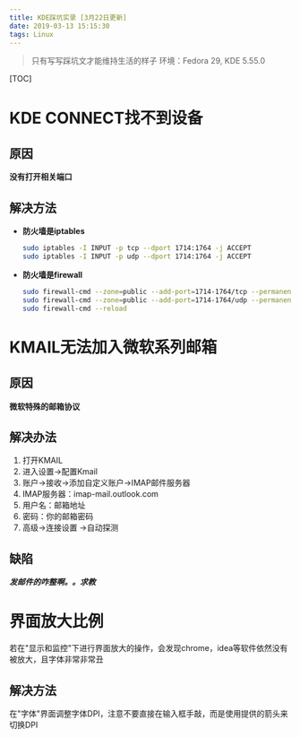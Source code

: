 ```yaml
---
title: KDE踩坑实录 [3月22日更新]
date: 2019-03-13 15:15:30
tags: Linux
---
```


> 只有写写踩坑文才能维持生活的样子
> 环境：Fedora 29,  KDE 5.55.0

[TOC]

<!-- more -->

# KDE CONNECT找不到设备

## 原因

**没有打开相关端口**

## 解决方法

- **防火墙是iptables**

  ```bash
  sudo iptables -I INPUT -p tcp --dport 1714:1764 -j ACCEPT
  sudo iptables -I INPUT -p udp --dport 1714:1764 -j ACCEPT
  ```

- **防火墙是firewall**

  ```bash
  sudo firewall-cmd --zone=public --add-port=1714-1764/tcp --permanent
  sudo firewall-cmd --zone=public --add-port=1714-1764/udp --permanent
  sudo firewall-cmd --reload
  ```

# KMAIL无法加入微软系列邮箱

## 原因

**微软特殊的邮箱协议**

## 解决办法

1. 打开KMAIL
2. 进入设置->配置Kmail
3. 账户->接收->添加自定义账户->IMAP邮件服务器
4. IMAP服务器：imap-mail.outlook.com
5. 用户名：邮箱地址
6. 密码：你的邮箱密码
7. 高级->连接设置 ->自动探测

## 缺陷

***发邮件的咋整啊。。求教***

# 界面放大比例

若在"显示和监控"下进行界面放大的操作，会发现chrome，idea等软件依然没有被放大，且字体非常非常丑

## 解决方法
在"字体"界面调整字体DPI，注意不要直接在输入框手敲，而是使用提供的箭头来切换DPI

